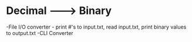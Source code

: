 # Decimal ---> Binary


-File I/O converter - print #'s to input.txt, read input.txt, print binary values to output.txt
-CLI Converter
